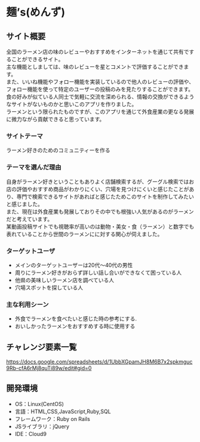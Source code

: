 # 麺’s(めんず)

## サイト概要
全国のラーメン店の味のレビューやおすすめをインターネットを通じて共有ですることができるサイト。<br>
主な機能としましては、味のレビューを星とコメントで評価することができます。<br>
また、いいね機能やフォロー機能を実装しているので他人のレビューの評価や、フォロー機能を使って特定のユーザーの投稿のみを見たりすることができます。<br>
食の好みが似ている人同士で気軽に交流を深められる、情報の交換ができるようなサイトがないものかと思いこのアプリを作りました。<br>
ラーメンという限られたものですが、このアプリを通じて外食産業の更なる発展に微力ながら貢献できると思っています。

### サイトテーマ
ラーメン好きのためのコミュニティーを作る

### テーマを選んだ理由
自身がラーメン好きということもありよく店舗検索するが、グーグル検索ではお店の評価やおすすめ商品がわかりにくい、穴場を見つけにくいと感じたことがあり、専門で検索できるサイトがあればと感じたためこのサイトを制作してみたいと感じました。<br>
また、現在は外食産業も発展しておりその中でも根強い人気があるのがラーメンだと考えています。<br>
某動画投稿サイトでも視聴率が高いのは動物・美女・食（ラーメン）と数字でも表れていることから世間のラーメンにに対する関心が伺えました。

### ターゲットユーザ
* メインのターゲットユーザーは20代〜40代の男性 
* 周りにラーメン好きがおらず詳しい話し合いができなくて困っている人 
* 他県の美味しいラーメン店を調べている人 
* 穴場スポットを探している人　

### 主な利用シーン
* 外食でラーメンを食べたいと感じた時の参考にする. 
* おいしかったラーメンをおすすめする時に使用する  

## チャレンジ要素一覧
https://docs.google.com/spreadsheets/d/1UbbXGpamJH8M6B7x2spkmguc9Rb-cfA6rMj8quTi89w/edit#gid=0

## 開発環境
- OS：Linux(CentOS)
- 言語：HTML,CSS,JavaScript,Ruby,SQL
- フレームワーク：Ruby on Rails
- JSライブラリ：jQuery
- IDE：Cloud9
